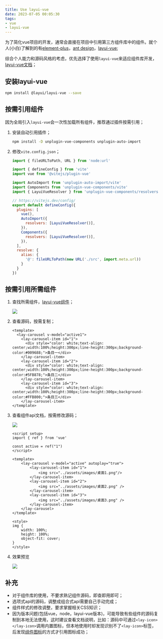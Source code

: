 ```yaml
---
title: Use layui-vue
date: 2023-07-05 00:05:30
tags:
- vue
- layui-vue
---
```

为了简化vue项目的开发，通常会直接在项目中引用第三方组件库中的组件。就个人(小白)了解到的有[element-plus](https://element-plus.org/)，[ant design](https://www.antdv.com/)，[layui-vue](http://www.layui-vue.com);

综合个人能力和源码风格的考虑，优先选择了使用`layui-vue`来适应组件库开发，[layui-vue文档](http://www.layui-vue.com/zh-CN/guide/introduce)；

## 安装layui-vue

```bash
npm install @layui/layui-vue --save
```

## 按需引用组件

因为全局引入`layui-vue`会一次性加载所有组件，推荐通过插件按需引用；

1. 安装自动引用插件；

   ```bash
   npm install -D unplugin-vue-components unplugin-auto-import
   ```

2. 修改`vite.config.json`；

   ```javascript
   import { fileURLToPath, URL } from 'node:url'
   
   import { defineConfig } from 'vite'
   import vue from '@vitejs/plugin-vue'
   
   import AutoImport from 'unplugin-auto-import/vite'
   import Components from 'unplugin-vue-components/vite'
   import { LayuiVueResolver } from 'unplugin-vue-components/resolvers'
   
   // https://vitejs.dev/config/
   export default defineConfig({
     plugins: [
       vue(),
       AutoImport({
         resolvers: [LayuiVueResolver()],
       }),
       Components({
         resolvers: [LayuiVueResolver()],
       }),
     ],
     resolve: {
       alias: {
         '@': fileURLToPath(new URL('./src', import.meta.url))
       }
     }
   })
   ```

## 按需引用所需组件

1. 查找所需组件，[layui-vue组件](http://www.layui-vue.com/zh-CN/components/color)；

   ![](layui-vue-轮播图组件.png)

2. 查看源码，按需复制；

   ```vue
   <template>
     <lay-carousel v-model="active1">
       <lay-carousel-item id="1">
         <div style="color: white;text-align: center;width:100%;height:300px;line-height:300px;background-color:#009688;">条目一</div>
       </lay-carousel-item>
       <lay-carousel-item id="2">
         <div style="color: white;text-align: center;width:100%;height:300px;line-height:300px;background-color:#5FB878;">条目二</div>
       </lay-carousel-item>
       <lay-carousel-item id="3">
         <div style="color: white;text-align: center;width:100%;height:300px;line-height:300px;background-color:#FFB800;">条目三</div>
       </lay-carousel-item>
   </template>
   ```

3. 查看组件api文档，按需修改源码；

   ![](layui-vue-轮播图组件api.png)

   ```vue
   <script setup>
   import { ref } from 'vue'
   
   const active = ref("1")
   </script>
    
   <template>
       <lay-carousel v-model="active" autoplay="true">
           <lay-carousel-item id="1">
               <img src="../assets/images/桌面1.png"/>
           </lay-carousel-item>
           <lay-carousel-item id="2">
               <img src="../assets/images/桌面2.png" />
           </lay-carousel-item>
           <lay-carousel-item id="3">
               <img src="../assets/images/桌面3.png" />
           </lay-carousel-item>
       </lay-carousel>
   </template>
   
   <style>
   img {
       width: 100%;
       height: 100%;
       object-fit: cover;
   }
   </style>
   ```

4. 效果预览

   ![](layui-vue-轮播图效果展示.png)

## 补充

- 对于组件库的使用，不要求熟记组件源码，即查即用即可；
- 选项式api的源码，调整成组合式api需要自己手动完成；
- 组件样式的修改调整，要求掌握相关CSS知识；
- 因为版本问题(包括vue，node，layui-vue版本)，可能导致有些组件的源码复制到本地无法使用，这时建议查看文档说明，比如：源码中可通过`<lay-icon></lay-icon>`调用内置图标，但本地使用时却发现识别不了`<lay-icon>`标签，后发现[组件图标](http://www.layui-vue.com/zh-CN/components/icon)的方式才引用图标成功；

